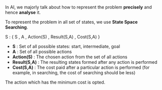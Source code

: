 In AI, we majorly talk about how to represent the problem **precisely** and hence **analyse** it.

To represent the problem in all set of states, we use **State Space Searching**.

S : { S , A , Action(S) , Result(S,A) , Cost(S,A) }

* **S** : Set of all possible states: start, intermediate, goal
* **A** : Set of all possible actions
* **Action(S)** : The chosen action from the set of all actions
* **Result(S,A)** : The resulting states formed after any action is performed
* **Cost(S,A)** : The cost paid after a particular action is performed (for example, in searching, the cost of searching should be less)

The action which has the minimum cost is opted.
